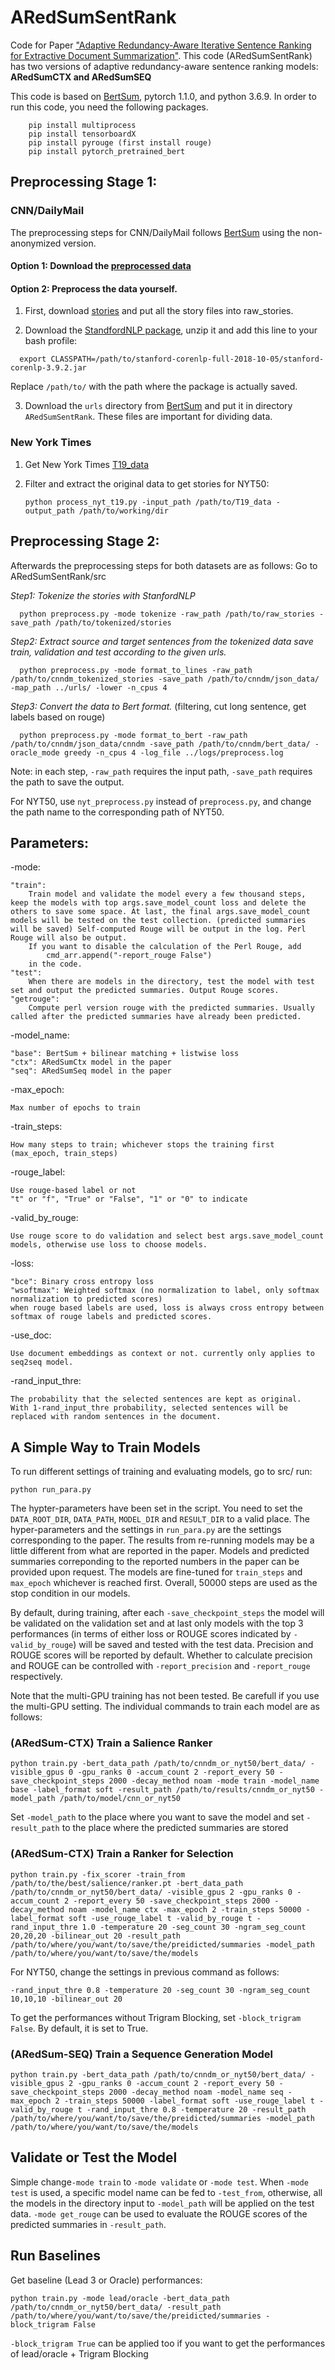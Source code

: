 # ARedSumSentRank
Code for Paper ["Adaptive Redundancy-Aware Iterative Sentence Ranking for Extractive Document Summarization"](https://arxiv.org/abs/2004.06176).
This code (ARedSumSentRank) has two versions of adaptive redundancy-aware sentence ranking models: 
**ARedSumCTX and ARedSumSEQ**

This code is based on [BertSum](https://github.com/nlpyang/BertSum), pytorch 1.1.0, and python 3.6.9.
In order to run this code, you need the following packages.
```
    pip install multiprocess
    pip install tensorboardX
    pip install pyrouge (first install rouge)
    pip install pytorch_pretrained_bert
```
## Preprocessing Stage 1:
### CNN/DailyMail
The preprocessing steps for CNN/DailyMail follows [BertSum](https://github.com/nlpyang/BertSum) using the non-anonymized version.
#### Option 1: Download the [preprocessed data](https://drive.google.com/open?id=1x0d61LP9UAN389YN00z0Pv-7jQgirVg6)
#### Option 2: Preprocess the data yourself.
1. First, download [stories](http://cs.nyu.edu/~kcho/DMQA/) and put all the story files into raw_stories.
  
2. Download the [StandfordNLP package](https://stanfordnlp.github.io/CoreNLP/), unzip it and add this line to your bash profile:
  ```
    export CLASSPATH=/path/to/stanford-corenlp-full-2018-10-05/stanford-corenlp-3.9.2.jar 
  ```
Replace `/path/to/` with the path where the package is actually saved.
    
3. Download the `urls` directory from [BertSum](https://github.com/nlpyang/BertSum) and put it in directory `ARedSumSentRank`. These files are important for dividing data.
### New York Times
1. Get New York Times [T19_data](https://catalog.ldc.upenn.edu/LDC2008T19)

2. Filter and extract the original data to get stories for NYT50:
   ```
   python process_nyt_t19.py -input_path /path/to/T19_data -output_path /path/to/working/dir
   ```
    
## Preprocessing Stage 2:
Afterwards the preprocessing steps for both datasets are as follows:
Go to ARedSumSentRank/src

*Step1: Tokenize the stories with StanfordNLP*
```
  python preprocess.py -mode tokenize -raw_path /path/to/raw_stories -save_path /path/to/tokenized/stories
```
*Step2: Extract source and target sentences from the tokenized data save train, validation and test according to the given urls.*
```
  python preprocess.py -mode format_to_lines -raw_path /path/to/cnndm_tokenized_stories -save_path /path/to/cnndm/json_data/ -map_path ../urls/ -lower -n_cpus 4
```
*Step3: Convert the data to Bert format.*
  (filtering, cut long sentence, get labels based on rouge)
```
  python preprocess.py -mode format_to_bert -raw_path /path/to/cnndm/json_data/cnndm -save_path /path/to/cnndm/bert_data/ -oracle_mode greedy -n_cpus 4 -log_file ../logs/preprocess.log
```
   Note: in each step, `-raw_path` requires the input path, `-save_path` requires the path to save the output.
    
   For NYT50, use `nyt_preprocess.py` instead of `preprocess.py`, and change the path name to the corresponding path of NYT50.

## Parameters:
-mode:

    "train":
        Train model and validate the model every a few thousand steps, keep the models with top args.save_model_count loss and delete the others to save some space. At last, the final args.save_model_count models will be tested on the test collection. (predicted summaries will be saved) Self-computed Rouge will be output in the log. Perl Rouge will also be output.
        If you want to disable the calculation of the Perl Rouge, add
            cmd_arr.append("-report_rouge False")
        in the code.
    "test":
        When there are models in the directory, test the model with test set and output the predicted summaries. Output Rouge scores.
    "getrouge":
        Compute perl version rouge with the predicted summaries. Usually called after the predicted summaries have already been predicted.
-model_name:

    "base": BertSum + bilinear matching + listwise loss
    "ctx": ARedSumCtx model in the paper
    "seq": ARedSumSeq model in the paper

-max_epoch:

    Max number of epochs to train
-train_steps:

    How many steps to train; whichever stops the training first (max_epoch, train_steps)
-rouge_label:

    Use rouge-based label or not
    "t" or "f", "True" or "False", "1" or "0" to indicate
-valid_by_rouge:

    Use rouge score to do validation and select best args.save_model_count models, otherwise use loss to choose models.
-loss:

    "bce": Binary cross entropy loss
    "wsoftmax": Weighted softmax (no normalization to label, only softmax normalization to predicted scores)
    when rouge based labels are used, loss is always cross entropy between softmax of rouge labels and predicted scores.
-use_doc:

    Use document embeddings as context or not. currently only applies to seq2seq model.
-rand_input_thre:

    The probability that the selected sentences are kept as original.
    With 1-rand_input_thre probability, selected sentences will be replaced with random sentences in the document.

## A Simple Way to Train Models
To run different settings of training and evaluating models, go to src/ run:
  ```
  python run_para.py
  ```
The hypter-parameters have been set in the script. You need to set the `DATA_ROOT_DIR`, `DATA_PATH`, `MODEL_DIR` and `RESULT_DIR` to a valid place. The hyper-parameters and the settings in `run_para.py` are the settings corresponding to the paper. The results from re-running models may be a little different from what are reported in the paper. Models and predicted summaries correponding to the reported numbers in the paper can be provided upon request. The models are fine-tuned for `train_steps` and `max_epoch` whichever is reached first. Overall, 50000 steps are used as the stop condition in our models.

By default, during training, after each `-save_checkpoint_steps` the model will be validated on the validation set and at last only models with the top 3 performances (in terms of either loss or ROUGE scores indicated by `-valid_by_rouge`) will be saved and tested with the test data. Precision and ROUGE scores will be reported by default. Whether to calculate precision and ROUGE can be controlled with `-report_precision` and `-report_rouge` respectively.

Note that the multi-GPU training has not been tested. Be carefull if you use the multi-GPU setting.
The individual commands to train each model are as follows:
### (ARedSum-CTX) Train a Salience Ranker
```
python train.py -bert_data_path /path/to/cnndm_or_nyt50/bert_data/ -visible_gpus 0 -gpu_ranks 0 -accum_count 2 -report_every 50 -save_checkpoint_steps 2000 -decay_method noam -mode train -model_name base -label_format soft -result_path /path/to/results/cnndm_or_nyt50 -model_path /path/to/model/cnn_or_nyt50
```
Set `-model_path` to the place where you want to save the model and set `-result_path` to the place where the predicted summaries are stored
### (ARedSum-CTX) Train a Ranker for Selection
```
python train.py -fix_scorer -train_from /path/to/the/best/salience/ranker.pt -bert_data_path /path/to/cnndm_or_nyt50/bert_data/ -visible_gpus 2 -gpu_ranks 0 -accum_count 2 -report_every 50 -save_checkpoint_steps 2000 -decay_method noam -model_name ctx -max_epoch 2 -train_steps 50000 -label_format soft -use_rouge_label t -valid_by_rouge t -rand_input_thre 1.0 -temperature 20 -seg_count 30 -ngram_seg_count 20,20,20 -bilinear_out 20 -result_path /path/to/where/you/want/to/save/the/preidicted/summaries -model_path /path/to/where/you/want/to/save/the/models
```
For NYT50, change the settings in previous command as follows:
```
-rand_input_thre 0.8 -temperature 20 -seg_count 30 -ngram_seg_count 10,10,10 -bilinear_out 20
```
To get the performances without Trigram Blocking, set `-block_trigram False`. By default, it is set to True.
### (ARedSum-SEQ) Train a Sequence Generation Model
```
python train.py -bert_data_path /path/to/cnndm_or_nyt50/bert_data/ -visible_gpus 2 -gpu_ranks 0 -accum_count 2 -report_every 50 -save_checkpoint_steps 2000 -decay_method noam -model_name seq -max_epoch 2 -train_steps 50000 -label_format soft -use_rouge_label t -valid_by_rouge t -rand_input_thre 0.8 -temperature 20 -result_path /path/to/where/you/want/to/save/the/preidicted/summaries -model_path /path/to/where/you/want/to/save/the/models
```

## Validate or Test the Model
Simple change`-mode train` to `-mode validate` or `-mode test`. When `-mode test` is used, a specific model name can be fed to `-test_from`, otherwise, all the models in the directory input to `-model_path` will be applied on the test data.
`-mode get_rouge` can be used to evaluate the ROUGE scores of the predicted summaries in `-result_path`.

## Run Baselines
Get baseline (Lead 3 or Oracle) performances:
```
python train.py -mode lead/oracle -bert_data_path /path/to/cnndm_or_nyt50/bert_data/ -result_path /path/to/where/you/want/to/save/the/preidicted/summaries -block_trigram False
```
`-block_trigram True` can be applied too if you want to get the performances of lead/oracle + Trigram Blocking

